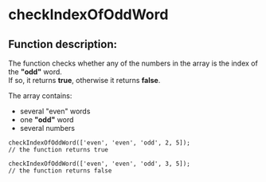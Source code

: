 # checkIndexOfOddWord

## Function description:  

The function checks whether any of the numbers in the array is the index of the __"odd"__ word.  
If so, it returns __true__, otherwise it returns __false__.  

The array contains:  
- several "even" words  
- one __"odd"__ word  
- several numbers  

```
checkIndexOfOddWord(['even', 'even', 'odd', 2, 5]);  
// the function returns true

checkIndexOfOddWord(['even', 'even', 'odd', 3, 5]);  
// the function returns false
```
